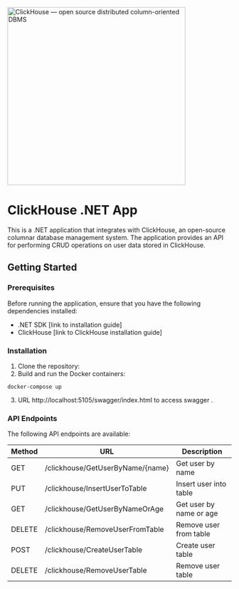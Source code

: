 [<img alt="ClickHouse — open source distributed column-oriented DBMS" width="400px" src="https://clickhouse.com/images/ch_gh_logo_rounded.png" />](https://clickhouse.com?utm_source=github)

# ClickHouse .NET App

This is a .NET application that integrates with ClickHouse, an open-source columnar database management system. The application provides an API for performing CRUD operations on user data stored in ClickHouse.

## Getting Started

### Prerequisites

Before running the application, ensure that you have the following dependencies installed:

- .NET SDK [link to installation guide]
- ClickHouse [link to ClickHouse installation guide]

### Installation

1. Clone the repository:
2. Build and run the Docker containers:
```docker
docker-compose up
```
3.  URL http://localhost:5105/swagger/index.html to access swagger .


### API Endpoints

The following API endpoints are available:

| Method | URL                                  | Description                       |
| ------ | ------------------------------------ | --------------------------------- |
| GET    | /clickhouse/GetUserByName/{name}     | Get user by name                  |
| PUT    | /clickhouse/InsertUserToTable        | Insert user into table            |
| GET    | /clickhouse/GetUserByNameOrAge       | Get user by name or age           |
| DELETE | /clickhouse/RemoveUserFromTable      | Remove user from table            |
| POST   | /clickhouse/CreateUserTable          | Create user table                 |
| DELETE | /clickhouse/RemoveUserTable          | Remove user table   





